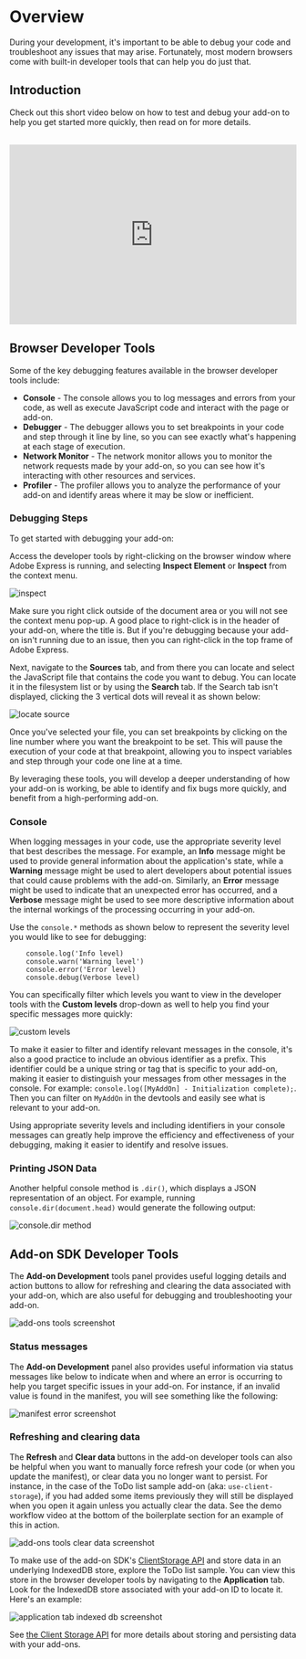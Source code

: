 # Overview
During your development, it's important to be able to debug your code and troubleshoot any issues that may arise. Fortunately, most modern browsers come with built-in developer tools that can help you do just that.

## Introduction
Check out this short video below on how to test and debug your add-on to help you get started more quickly, then read on for more details.<br/><br/>

<div style="display: flex; justify-content: center;">
    <iframe width="560" height="315" src="https://www.youtube.com/embed/XefQbfVOqto?si=VSxAEXYo-X2_pXMi" title="Testing and Debugging" frameborder="0" allow="accelerometer; autoplay; clipboard-write; encrypted-media; gyroscope; picture-in-picture; web-share" allowfullscreen></iframe>
</div>


## Browser Developer Tools
Some of the key debugging features available in the browser developer tools include:

- **Console** - The console allows you to log messages and errors from your code, as well as execute JavaScript code and interact with the page or add-on.
- **Debugger** - The debugger allows you to set breakpoints in your code and step through it line by line, so you can see exactly what's happening at each stage of execution.
- **Network Monitor** - The network monitor allows you to monitor the network requests made by your add-on, so you can see how it's interacting with other resources and services.
- **Profiler** - The profiler allows you to analyze the performance of your add-on and identify areas where it may be slow or inefficient.

### Debugging Steps
To get started with debugging your add-on:

Access the developer tools by right-clicking on the browser window where Adobe Express is running, and selecting **Inspect Element** or **Inspect** from the context menu. 

![inspect](./img/inspect.png)


<InlineAlert slots="text" variant="info"/>

Make sure you right click outside of the document area or you will not see the context menu pop-up. A good place to right-click is in the header of your add-on, where the title is. But if you're debugging because your add-on isn't running due to an issue, then you can right-click in the top frame of Adobe Express.


Next, navigate to the **Sources** tab, and from there you can locate and select the JavaScript file that contains the code you want to debug. You can locate it in the filesystem list or by using the **Search** tab. If the Search tab isn't displayed, clicking the 3 vertical dots will reveal it as shown below:


 ![locate source](./img/find-source.png)

Once you've selected your file, you can set breakpoints by clicking on the line number where you want the breakpoint to be set. This will pause the execution of your code at that breakpoint, allowing you to inspect variables and step through your code one line at a time.

By leveraging these tools, you will develop a deeper understanding of how your add-on is working, be able to identify and fix bugs more quickly, and benefit from a high-performing add-on.


<!-- <iframe aria-label="Browser Debugging Demo" src="https://drive.google.com/file/d/13FHUuRpVti9AH4nUwAMcvNcP6OzGpOc1/preview" width="640" height="480"></iframe> -->


### Console
When logging messages in your code, use the appropriate severity level that best describes the message. For example, an **Info** message might be used to provide general information about the application's state, while a **Warning** message might be used to alert developers about potential issues that could cause problems with the add-on. Similarly, an **Error** message might be used to indicate that an unexpected error has occurred, and a **Verbose** message might be used to see more descriptive information about the internal workings of the processing occurring in your add-on. 

 Use the `console.*` methods as shown below to represent the severity level you would like to see for debugging:

```
    console.log('Info level)
    console.warn('Warning level')
    console.error('Error level)
    console.debug(Verbose level)
```

You can specifically filter which levels you want to view in the developer tools with the **Custom levels** drop-down as well to help you find your specific messages more quickly:

![custom levels](./img/log-levels.png)


To make it easier to filter and identify relevant messages in the console, it's also a good practice to include an obvious identifier as a prefix. This identifier could be a unique string or tag that is specific to your add-on, making it easier to distinguish your messages from other messages in the console. For example: `console.log([MyAddOn] - Initialization complete);`. Then you can filter on `MyAddOn` in the devtools and easily see what is relevant to your add-on.

Using appropriate severity levels and including identifiers in your console messages can greatly help improve the efficiency and effectiveness of your debugging, making it easier to identify and resolve issues.

### Printing JSON Data
Another helpful console method is `.dir()`, which displays a JSON representation of an object. For example, running `console.dir(document.head)` would generate the following output:

![console.dir method](./img/dir-method.png)

## Add-on SDK Developer Tools
The **Add-on Development** tools panel provides useful logging details and action buttons to allow for refreshing and clearing the data associated with your add-on, which are also useful for debugging and troubleshooting your add-on.

![add-ons tools screenshot](./img/add-on-devtools.png)

### Status messages

The **Add-on Development** panel also provides useful information via status messages like below to indicate when and where an error is occurring to help you target specific issues in your add-on. For instance, if an invalid value is found in the manifest, you will see something like the following:

![manifest error screenshot](./img/manifest-error.png)

### Refreshing and clearing data

The **Refresh** and **Clear data** buttons in the add-on developer tools can also be helpful when you want to manually force refresh your code (or when you update the manifest), or clear data you no longer want to persist. For instance, in the case of the ToDo list sample add-on (aka: `use-client-storage`), if you had added some items previously they will still be displayed when you open it again unless you actually clear the data. See the demo workflow video at the bottom of the boilerplate section for an example of this in action.

![add-ons tools clear data screenshot](./img/clear-data.png)

<InlineAlert slots="text" variant="success"/>

To make use of the add-on SDK's [ClientStorage API](../../references/addonsdk/instance-clientStorage.md) and store data in an underlying IndexedDB store, explore the ToDo list sample. You can view this store in the browser developer tools by navigating to the **Application** tab. Look for the IndexedDB store associated with your add-on ID to locate it. Here's an example:

![application tab indexed db screenshot](./img/application-indexed-db.png)


<InlineAlert slots="text" variant="info"/>

See [the Client Storage API](../../references/addonsdk/instance-clientStorage.md) for more details about storing and persisting data with your add-ons.